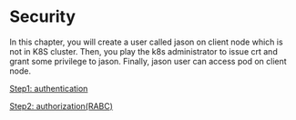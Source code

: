 # Security

In this chapter, you will create a user called jason on client node which is not in K8S cluster. Then, you play the k8s administrator to issue crt and grant some privilege to jason. Finally, jason user can access pod on client node.

[Step1: authentication](https://github.com/hongjunyan/k8s_cka/tree/master/07_security/authentication)

[Step2: authorization(RABC)](https://github.com/hongjunyan/k8s_cka/tree/master/07_security/authorization)

